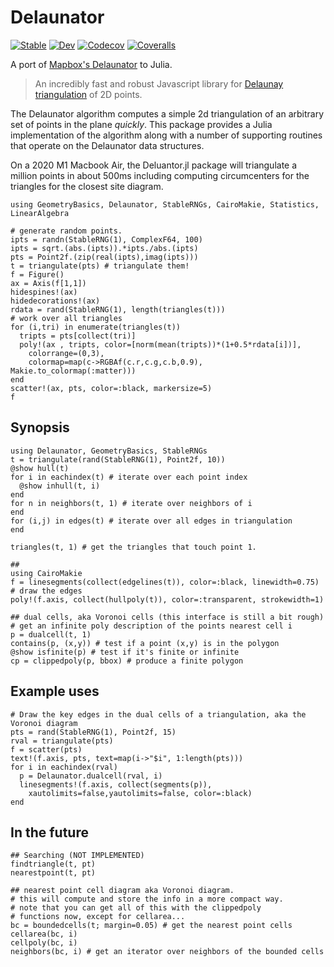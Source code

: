 # Delaunator

[![Stable](https://img.shields.io/badge/docs-stable-blue.svg)](https://juliageometry.github.io/Delaunator.jl/stable)
[![Dev](https://img.shields.io/badge/docs-dev-blue.svg)](https://juliageometry.github.io/Delaunator.jl/dev)
[![Codecov](https://codecov.io/gh/juliageometry/Delaunator.jl/branch/master/graph/badge.svg)](https://codecov.io/gh/juliageometry/Delaunator.jl)
[![Coveralls](https://coveralls.io/repos/github/juliageometry/Delaunator.jl/badge.svg?branch=master)](https://coveralls.io/github/juliageometry/Delaunator.jl?branch=master)

A port of [Mapbox's Delaunator](https://github.com/mapbox/delaunator) to Julia.

> An incredibly fast and robust Javascript library for
> [Delaunay triangulation](https://en.wikipedia.org/wiki/Delaunay_triangulation) of 2D points.

The Delaunator algorithm computes a simple 2d triangulation of an arbitrary set of points in the plane _quickly_. This package provides a Julia implementation of the algorithm along with a number of supporting routines that operate on the Delaunator data structures. 

On a 2020 M1 Macbook Air, the Deluantor.jl package will triangulate a million points in about 500ms including computing circumcenters for the triangles for the closest site diagram. 

```
using GeometryBasics, Delaunator, StableRNGs, CairoMakie, Statistics, LinearAlgebra

# generate random points. 
ipts = randn(StableRNG(1), ComplexF64, 100)
ipts = sqrt.(abs.(ipts)).*ipts./abs.(ipts)
pts = Point2f.(zip(real(ipts),imag(ipts)))
t = triangulate(pts) # triangulate them! 
f = Figure()
ax = Axis(f[1,1])
hidespines!(ax)
hidedecorations!(ax) 
rdata = rand(StableRNG(1), length(triangles(t)))
# work over all triangles
for (i,tri) in enumerate(triangles(t))
  tripts = pts[collect(tri)]
  poly!(ax , tripts, color=[norm(mean(tripts))*(1+0.5*rdata[i])],
    colorrange=(0,3), 
    colormap=map(c->RGBAf(c.r,c.g,c.b,0.9), Makie.to_colormap(:matter)))
end
scatter!(ax, pts, color=:black, markersize=5)
f
```

Synopsis
--------
```
using Delaunator, GeometryBasics, StableRNGs
t = triangulate(rand(StableRNG(1), Point2f, 10))
@show hull(t) 
for i in eachindex(t) # iterate over each point index 
  @show inhull(t, i)
end 
for n in neighbors(t, 1) # iterate over neighbors of i
end 
for (i,j) in edges(t) # iterate over all edges in triangulation
end 

triangles(t, 1) # get the triangles that touch point 1. 

## 
using CairoMakie
f = linesegments(collect(edgelines(t)), color=:black, linewidth=0.75) # draw the edges 
poly!(f.axis, collect(hullpoly(t)), color=:transparent, strokewidth=1)

## dual cells, aka Voronoi cells (this interface is still a bit rough)
# get an infinite poly description of the points nearest cell i 
p = dualcell(t, 1) 
contains(p, (x,y)) # test if a point (x,y) is in the polygon
@show isfinite(p) # test if it's finite or infinite 
cp = clippedpoly(p, bbox) # produce a finite polygon
```

Example uses
------------
```
# Draw the key edges in the dual cells of a triangulation, aka the Voronoi diagram
pts = rand(StableRNG(1), Point2f, 15)
rval = triangulate(pts)
f = scatter(pts)
text!(f.axis, pts, text=map(i->"$i", 1:length(pts)))
for i in eachindex(rval) 
  p = Delaunator.dualcell(rval, i)
  linesegments!(f.axis, collect(segments(p)),
    xautolimits=false,yautolimits=false, color=:black)
end 
```

In the future
-------------
```
## Searching (NOT IMPLEMENTED)
findtriangle(t, pt) 
nearestpoint(t, pt) 

## nearest point cell diagram aka Voronoi diagram. 
# this will compute and store the info in a more compact way. 
# note that you can get all of this with the clippedpoly 
# functions now, except for cellarea... 
bc = boundedcells(t; margin=0.05) # get the nearest point cells
cellarea(bc, i)
cellpoly(bc, i) 
neighbors(bc, i) # get an iterator over neighbors of the bounded cells 
```